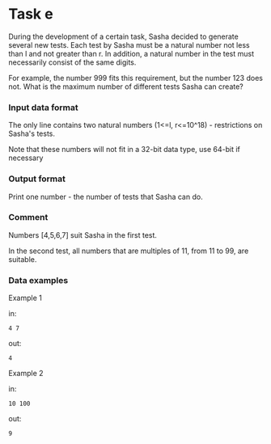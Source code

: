 <!-- ENGLISH -->
# Task e

During the development of a certain task, Sasha decided to generate several new tests. Each test by Sasha must be a natural number not less than l and not greater than r. In addition, a natural number in the test must necessarily consist of the same digits.

For example, the number 999 fits this requirement, but the number 123 does not. What is the maximum number of different tests Sasha can create?

### Input data format

The only line contains two natural numbers (1<=l, r<=10\^18) - restrictions on Sasha's tests.

Note that these numbers will not fit in a 32-bit data type, use 64-bit if necessary

### Output format

Print one number - the number of tests that Sasha can do.

### Comment

Numbers [4,5,6,7] suit Sasha in the first test.

In the second test, all numbers that are multiples of 11, from 11 to 99, are suitable.

### Data examples

Example 1

in:
```
4 7
```
out:
```
4
```

Example 2

in:
```
10 100
```
out:
```
9
```